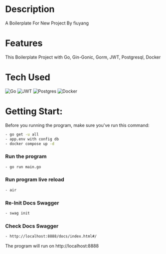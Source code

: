 # Description
A Boilerplate For New Project By fiuyang

# Features
This Boilerplate Project with Go, Gin-Gonic, Gorm, JWT, Postgresql, Docker
 
# Tech Used
 ![Go](https://img.shields.io/badge/go-%2300ADD8.svg?style=for-the-badge&logo=go&logoColor=white) ![JWT](https://img.shields.io/badge/JWT-black?style=for-the-badge&logo=JSON%20web%20tokens) ![Postgres](https://img.shields.io/badge/postgres-%23316192.svg?style=for-the-badge&logo=postgresql&logoColor=white) ![Docker](https://img.shields.io/badge/docker-%230db7ed.svg?style=for-the-badge&logo=docker&logoColor=white)
      
# Getting Start:
Before you running the program, make sure you've run this command:
```bash
- go get -u all
- app.env with config db
- docker compose up -d
```

### Run the program
```bash
- go run main.go
```
### Run program live reload
```bash
- air
```

### Re-Init Docs Swagger
```bash
- swag init
```

### Check Docs Swagger
```bash
- http://localhost:8888/docs/index.html#/
```

The program will run on http://localhost:8888 
<!-- </> with 💛 by readMD (https://readmd.itsvg.in) -->
